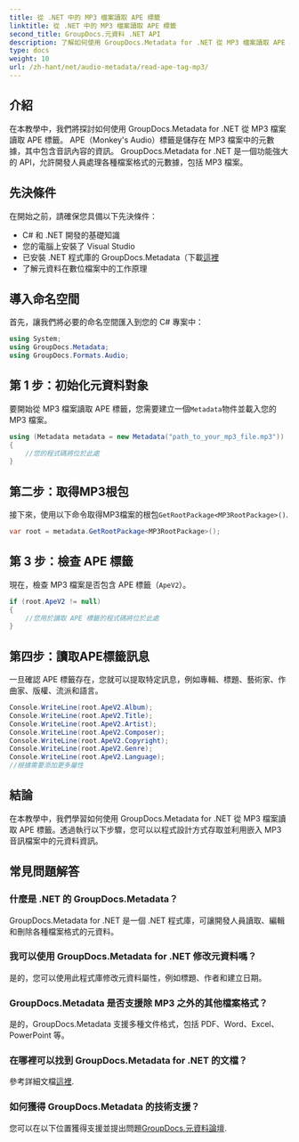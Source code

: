```yaml
---
title: 從 .NET 中的 MP3 檔案讀取 APE 標籤
linktitle: 從 .NET 中的 MP3 檔案讀取 APE 標籤
second_title: GroupDocs.元資料 .NET API
description: 了解如何使用 GroupDocs.Metadata for .NET 從 MP3 檔案讀取 APE 標籤。透過逐步指導探索 C# 中的元資料提取。
type: docs
weight: 10
url: /zh-hant/net/audio-metadata/read-ape-tag-mp3/
---
```

## 介紹
在本教學中，我們將探討如何使用 GroupDocs.Metadata for .NET 從 MP3 檔案讀取 APE 標籤。 APE（Monkey's Audio）標籤是儲存在 MP3 檔案中的元數據，其中包含音訊內容的資訊。 GroupDocs.Metadata for .NET 是一個功能強大的 API，允許開發人員處理各種檔案格式的元數據，包括 MP3 檔案。
## 先決條件
在開始之前，請確保您具備以下先決條件：
- C# 和 .NET 開發的基礎知識
- 您的電腦上安裝了 Visual Studio
- 已安裝 .NET 程式庫的 GroupDocs.Metadata（下載[這裡](https://releases.groupdocs.com/metadata/net/）)
- 了解元資料在數位檔案中的工作原理

## 導入命名空間
首先，讓我們將必要的命名空間匯入到您的 C# 專案中：
```csharp
using System;
using GroupDocs.Metadata;
using GroupDocs.Formats.Audio;
```
## 第 1 步：初始化元資料對象
要開始從 MP3 檔案讀取 APE 標籤，您需要建立一個`Metadata`物件並載入您的 MP3 檔案。
```csharp
using (Metadata metadata = new Metadata("path_to_your_mp3_file.mp3"))
{
    //您的程式碼將位於此處
}
```
## 第二步：取得MP3根包
接下來，使用以下命令取得MP3檔案的根包`GetRootPackage<MP3RootPackage>()`.
```csharp
var root = metadata.GetRootPackage<MP3RootPackage>();
```
## 第 3 步：檢查 APE 標籤
現在，檢查 MP3 檔案是否包含 APE 標籤（`ApeV2`）。
```csharp
if (root.ApeV2 != null)
{
    //您用於讀取 APE 標籤的程式碼將位於此處
}
```
## 第四步：讀取APE標籤訊息
一旦確認 APE 標籤存在，您就可以提取特定訊息，例如專輯、標題、藝術家、作曲家、版權、流派和語言。
```csharp
Console.WriteLine(root.ApeV2.Album);
Console.WriteLine(root.ApeV2.Title);
Console.WriteLine(root.ApeV2.Artist);
Console.WriteLine(root.ApeV2.Composer);
Console.WriteLine(root.ApeV2.Copyright);
Console.WriteLine(root.ApeV2.Genre);
Console.WriteLine(root.ApeV2.Language);
//根據需要添加更多屬性
```

## 結論
在本教學中，我們學習如何使用 GroupDocs.Metadata for .NET 從 MP3 檔案讀取 APE 標籤。透過執行以下步驟，您可以以程式設計方式存取並利用嵌入 MP3 音訊檔案中的元資料資訊。

## 常見問題解答
### 什麼是 .NET 的 GroupDocs.Metadata？
GroupDocs.Metadata for .NET 是一個 .NET 程式庫，可讓開發人員讀取、編輯和刪除各種檔案格式的元資料。
### 我可以使用 GroupDocs.Metadata for .NET 修改元資料嗎？
是的，您可以使用此程式庫修改元資料屬性，例如標題、作者和建立日期。
### GroupDocs.Metadata 是否支援除 MP3 之外的其他檔案格式？
是的，GroupDocs.Metadata 支援多種文件格式，包括 PDF、Word、Excel、PowerPoint 等。
### 在哪裡可以找到 GroupDocs.Metadata for .NET 的文檔？
參考詳細文檔[這裡](https://reference.groupdocs.com/metadata/net/).
### 如何獲得 GroupDocs.Metadata 的技術支援？
您可以在以下位置獲得支援並提出問題[GroupDocs.元資料論壇](https://forum.groupdocs.com/c/metadata/14).